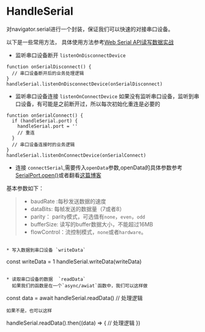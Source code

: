 # HandleSerial
对navigator.serial进行一个封装，保证我们可以快速的对接串口设备。

以下是一些常用方法， 具体使用方法参考[Web Serial API读写数据实战
](https://wuhoushu.com/2022/06/23/Web-Serial-API%E8%AF%BB%E5%86%99%E6%95%B0%E6%8D%AE%E5%AE%9E%E6%88%98/)
* 监听串口设备断开 `listenOnDisconnectDevice`

```
function onSerialDisconnect() {
  // 串口设备断开后的业务处理逻辑
}
handleSerial.listenOnDisconnectDevice(onSerialDisconnect)
```

* 监听串口设备连接 `listenOnConnectDevice`
如果没有监听串口设备，监听到串口设备，有可能是之前断开过，所以每次初始化重连是必要的
```
function onSerialConnect() {
  if (handleSerial.port) {
    handleSerial.port = ''
    // 重连
  }
  // 串口设备连接时的业务逻辑
}
handleSerial.listenOnConnectDevice(onSerialConnect)
```

* 连接 `connectSerial`,需要传入`openData`参数,openData的具体参数参考[SerialPort.open()](https://developer.mozilla.org/en-US/docs/Web/API/SerialPort/open )或者翻看[这篇博客](https://wuhoushu.com/2022/05/20/%E9%80%9A%E8%BF%87WebSerialAPI%E8%AF%BB%E5%86%99%E6%95%B0%E6%8D%AE/)
  
基本参数如下：
>  * baudRate :每秒发送数据的速度
> * dataBits: 每帧发送的数据量（7或者8）
> * parity： parity模式，可选值有`none`，`even`，`odd`
> * bufferSize: 读写的buffer数据大小，不能超过16MB
> * flowControl：流控制模式，`none`或者`hardware`。

```

* 写入数据到串口设备 `writeData`
```
const writeData = 1
handleSerial.writeData(writeData)
```

* 读取串口设备的数据  `readData`
  如果我们的函数是在一个`async/awiat`函数中，我们可以这样做
```
const data = await handleSerial.readData()
// 处理逻辑
```
如果不是，也可以这样

```
 handleSerial.readData().then((data) => {
  // 处理逻辑
 })